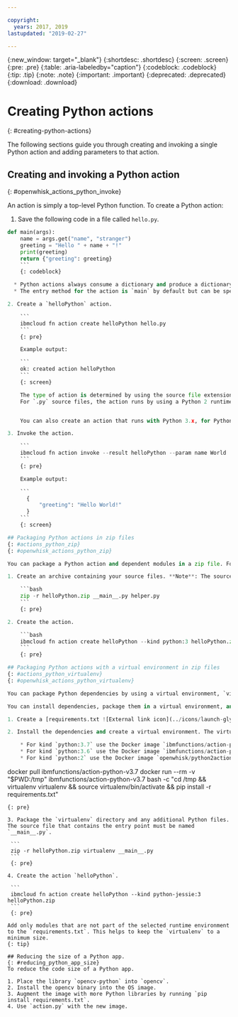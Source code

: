 ```yaml
---

copyright:
  years: 2017, 2019
lastupdated: "2019-02-27"

---
```


{:new_window: target="_blank"}
{:shortdesc: .shortdesc}
{:screen: .screen}
{:pre: .pre}
{:table: .aria-labeledby="caption"}
{:codeblock: .codeblock}
{:tip: .tip}
{:note: .note}
{:important: .important}
{:deprecated: .deprecated}
{:download: .download}


# Creating Python actions
{: #creating-python-actions}

The following sections guide you through creating and invoking a single Python action and adding parameters to that action.

## Creating and invoking a Python action
{: #openwhisk_actions_python_invoke}

An action is simply a top-level Python function. To create a Python action:

1. Save the following code in a file called `hello.py`.

```python
def main(args):
    name = args.get("name", "stranger")
    greeting = "Hello " + name + "!"
    print(greeting)
    return {"greeting": greeting}
    ```
    {: codeblock}

  * Python actions always consume a dictionary and produce a dictionary.
  * The entry method for the action is `main` by default but can be specified to create the action with the `wsk` CLI by using the `--main` flag.

2. Create a `helloPython` action.

    ```
    ibmcloud fn action create helloPython hello.py
    ```
    {: pre}

    Example output:

    ```
    ok: created action helloPython
    ```
    {: screen}

    The type of action is determined by using the source file extension.
    For `.py` source files, the action runs by using a Python 2 runtime.


    You can also create an action that runs with Python 3.x, for Python 3.6 use the parameter `--kind python:3.6` (previously named `python-jessie:3`), for Python 3.7 use the parameter `--kind python:3.7`, both contain additional packages for IBM Cloud Services like {{site.data.keyword.cloudant_short_notm}}, {{site.data.keyword.Db2_on_Cloud_long_notm}}, {{site.data.keyword.cos_full_notm}}, and {{site.data.keyword.ibmwatson_notm}}. For more information about the packages  that are included in these Python 3 runtimes, see the Python runtime [reference](/docs/openwhisk?topic=cloud-functions-openwhisk_reference#openwhisk_ref_python_environments).

3. Invoke the action.

    ```
    ibmcloud fn action invoke --result helloPython --param name World
    ```
    {: pre}

    Example output:

    ```
      {
          "greeting": "Hello World!"
      }
    ```
    {: screen}

## Packaging Python actions in zip files
{: #actions_python_zip}
{: #openwhisk_actions_python_zip}

You can package a Python action and dependent modules in a zip file. For example, you can create an action with a helper module called `helper.py`.

1. Create an archive containing your source files. **Note**: The source file that contains the entry point must be named `__main__.py`.

    ```bash
    zip -r helloPython.zip __main__.py helper.py
    ```
    {: pre}

2. Create the action.

    ```bash
    ibmcloud fn action create helloPython --kind python:3 helloPython.zip
    ```
    {: pre}

## Packaging Python actions with a virtual environment in zip files
{: #actions_python_virtualenv}
{: #openwhisk_actions_python_virtualenv}

You can package Python dependencies by using a virtual environment, `virtualenv`. The virtual environment allows you to link additional packages that can be installed by using [`pip` ![External link icon](../icons/launch-glyph.svg "External link icon")](https://packaging.python.org/installing/), for example.

You can install dependencies, package them in a virtual environment, and create a compatible OpenWhisk action.

1. Create a [requirements.txt ![External link icon](../icons/launch-glyph.svg "External link icon")](https://pip.pypa.io/en/latest/user_guide/#requirements-files) file that contains the `pip` modules and versions to install.

2. Install the dependencies and create a virtual environment. The virtual environment directory must be named `virtualenv`. To ensure compatibility with the OpenWhisk runtime container, package installations inside a virtual environment must use the image that corresponds to the kind.

    * For kind `python:3.7` use the Docker image `ibmfunctions/action-python-v3.7`.
    * For kind `python:3.6` use the Docker image `ibmfunctions/action-python-v3.6`.
    * For kind `python:2` use the Docker image `openwhisk/python2action`.

   ```
   docker pull ibmfunctions/action-python-v3.7
   docker run --rm -v "$PWD:/tmp" ibmfunctions/action-python-v3.7 bash -c "cd /tmp && virtualenv virtualenv && source virtualenv/bin/activate && pip install -r requirements.txt"
   ```
   {: pre}

3. Package the `virtualenv` directory and any additional Python files. The source file that contains the entry point must be named `__main__.py`.

    ```
    zip -r helloPython.zip virtualenv __main__.py
    ```
    {: pre}

4. Create the action `helloPython`.

    ```
    ibmcloud fn action create helloPython --kind python-jessie:3 helloPython.zip
    ```
    {: pre}

Add only modules that are not part of the selected runtime environment to the `requirements.txt`. This helps to keep the `virtualenv` to a minimum size.
{: tip}

## Reducing the size of a Python app.
{: #reducing_python_app_size}
To reduce the code size of a Python app.

1. Place the library `opencv-python` into `opencv`.
2. Install the opencv binary into the OS image.
3. Augment the image with more Python libraries by running `pip install requirements.txt`.
4. Use `action.py` with the new image.
